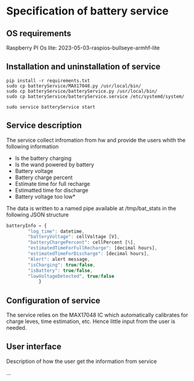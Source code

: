 # Specification of battery service

## OS requirements

Raspberry PI Os lite:  2023-05-03-raspios-bullseye-armhf-lite

## Installation and uninstallation of service

```
pip install -r requirements.txt
sudo cp batteryService/MAX17048.py /usr/local/bin/
sudo cp batteryService/batteryService.py /usr/local/bin/
sudo cp batteryService/batteryService.service /etc/systemd/system/

sudo service batteryService start
```


## Service description

The service collect infromation from hw and provide the users whith the following information

- Is the battery charging
- Is the wand powered by battery
- Battery voltage
- Battery charge percent
- Estimate time for full recharge
- Estimatted time for discharge
- Battery voltage too low*

The data is written to a named pipe available at /tmp/bat_stats in the following JSON structure 
```javascript
batteryInfo = {
        "log_time": datetime,
        "batteryVoltage": cellVoltage [V],
        "batteryChargePercent": cellPercent [%],
        "estimatedTimeForFullRecharge": [decimal hours],
        "estimatedTimeForDischarge": [decimal hours],
        "Alert": alert message,
        "isCharging": true/false,
        "isBattery": true/false,
        "lowVoltageDetected", true/false
            }         
```
## Configuration of service
The service relies on the MAX17048 IC which automatically calibrates for charge leves, time estimation, etc. Hence little input from the user is needed.

## User interface

Description of how the user get the information from service

...

